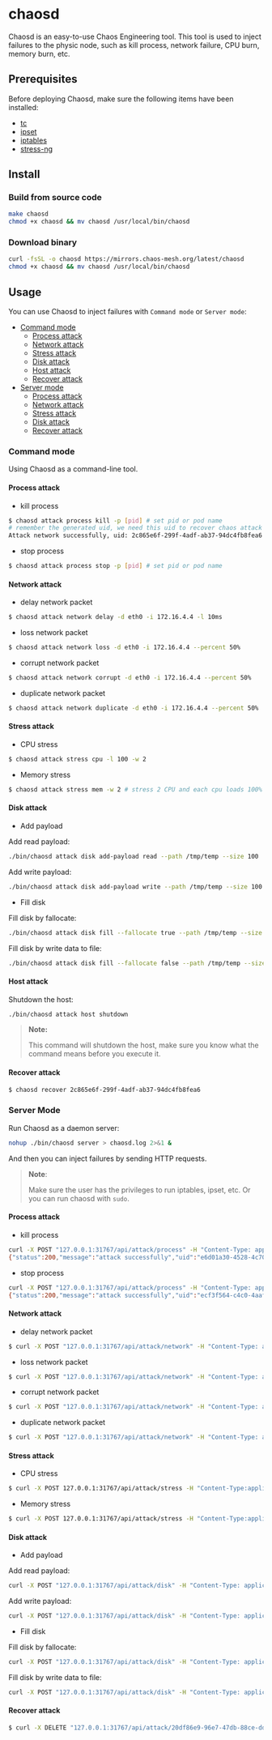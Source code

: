 # chaosd

Chaosd is an easy-to-use Chaos Engineering tool. This tool is used to inject failures to the physic node, such as kill process, network failure, CPU burn, memory burn, etc.

## Prerequisites

Before deploying Chaosd, make sure the following items have been installed:

* [tc](https://linux.die.net/man/8/tc)
* [ipset](https://linux.die.net/man/8/ipset)
* [iptables](https://linux.die.net/man/8/iptables)
* [stress-ng](https://wiki.ubuntu.com/Kernel/Reference/stress-ng)

## Install

### Build from source code

```bash
make chaosd
chmod +x chaosd && mv chaosd /usr/local/bin/chaosd
```

### Download binary

```bash
curl -fsSL -o chaosd https://mirrors.chaos-mesh.org/latest/chaosd
chmod +x chaosd && mv chaosd /usr/local/bin/chaosd
```

## Usage

You can use Chaosd to inject failures with `Command mode` or `Server mode`:

- [Command mode](#command-mode)
    - [Process attack](#process-attack)
    - [Network attack](#network-attack)
    - [Stress attack](#stress-attack)
    - [Disk attack](#disk-attack)
    - [Host attack](#host-attack)
    - [Recover attack](#recover-attack)
- [Server mode](#server-mode)
    - [Process attack](#process-attack-1)
    - [Network attack](#network-attack-1)
    - [Stress attack](#stress-attack-1)
    - [Disk attack](#disk-attack-1)
    - [Recover attack](#recover-attack-1)

### Command mode

Using Chaosd as a command-line tool.

#### Process attack

* kill process

```bash
$ chaosd attack process kill -p [pid] # set pid or pod name
# remember the generated uid, we need this uid to recover chaos attack
Attack network successfully, uid: 2c865e6f-299f-4adf-ab37-94dc4fb8fea6
```

* stop process

```bash
$ chaosd attack process stop -p [pid] # set pid or pod name
```

#### Network attack

* delay network packet

```bash
$ chaosd attack network delay -d eth0 -i 172.16.4.4 -l 10ms
```

* loss network packet

```bash
$ chaosd attack network loss -d eth0 -i 172.16.4.4 --percent 50%
```

* corrupt network packet

```bash
$ chaosd attack network corrupt -d eth0 -i 172.16.4.4 --percent 50%
```

* duplicate network packet

```bash
$ chaosd attack network duplicate -d eth0 -i 172.16.4.4 --percent 50%
```

#### Stress attack

* CPU stress

```bash
$ chaosd attack stress cpu -l 100 -w 2
```

* Memory stress

```bash
$ chaosd attack stress mem -w 2 # stress 2 CPU and each cpu loads 100%
```

#### Disk attack

* Add payload

Add read payload:

```bash
./bin/chaosd attack disk add-payload read --path /tmp/temp --size 100
```

Add write payload:

```bash
./bin/chaosd attack disk add-payload write --path /tmp/temp --size 100
```

* Fill disk

Fill disk by fallocate:

```bash
./bin/chaosd attack disk fill --fallocate true --path /tmp/temp --size 100
```

Fill disk by write data to file:

```bash
./bin/chaosd attack disk fill --fallocate false --path /tmp/temp --size 100
```

#### Host attack

Shutdown the host:

```bash
./bin/chaosd attack host shutdown
```

> **Note:**
>
> This command will shutdown the host, make sure you know what the command means before you execute it.

#### Recover attack

```bash
$ chaosd recover 2c865e6f-299f-4adf-ab37-94dc4fb8fea6
```

### Server Mode

Run Chaosd as a daemon server:

```bash
nohup ./bin/chaosd server > chaosd.log 2>&1 &
```

And then you can inject failures by sending HTTP requests.

> **Note**:
>
> Make sure the user has the privileges to run iptables, ipset, etc. Or you can run chaosd with `sudo`.

#### Process attack

* kill process

```bash
curl -X POST "127.0.0.1:31767/api/attack/process" -H "Content-Type: application/json"  -d '{"process": "{pid}", "signal": 9}' # set pid or pod name
{"status":200,"message":"attack successfully","uid":"e6d01a30-4528-4c70-b4fb-4dc47c4d39be"}
```

* stop process

```bash
curl -X POST "127.0.0.1:31767/api/attack/process" -H "Content-Type: application/json"  -d '{"process": "{pid}", "signal": 15}' # set pid or pod name
{"status":200,"message":"attack successfully","uid":"ecf3f564-c4c0-4aaf-83c6-4b511a6e3a85"}
```

#### Network attack

* delay network packet

```bash
$ curl -X POST "127.0.0.1:31767/api/attack/network" -H "Content-Type: application/json"  -d '{"device": "eth0", "ipaddress": "172.16.4.4", "action": "delay", "latency": "10ms", "jitter": "10ms", "correlation": "0"}'
```

* loss network packet

```bash
$ curl -X POST "127.0.0.1:31767/api/attack/network" -H "Content-Type: application/json"  -d '{"device": "eth0", "ipaddress": "172.16.4.4", "action": "loss", "percent": "50", "correlation": "0"}'
```

* corrupt network packet

```bash
$ curl -X POST "127.0.0.1:31767/api/attack/network" -H "Content-Type: application/json"  -d '{"device": "eth0", "ipaddress": "172.16.4.4", "action": "corrupt", "percent": "50",  "correlation": "0"}'
```

* duplicate network packet

```bash
$ curl -X POST "127.0.0.1:31767/api/attack/network" -H "Content-Type: application/json"  -d '{"device": "eth0", "ipaddress": "172.16.4.4", "action": "duplicate", "percent": "50", "correlation": "0"}'
```

#### Stress attack

* CPU stress

```bash
$ curl -X POST 127.0.0.1:31767/api/attack/stress -H "Content-Type:application/json" -d '{"action":"cpu", "load": 100, "worker": 2}'
```

* Memory stress

```bash
$ curl -X POST 127.0.0.1:31767/api/attack/stress -H "Content-Type:application/json" -d '{"action":"mem", "worker": 2}'
```

#### Disk attack

* Add payload

Add read payload:

```bash
curl -X POST "127.0.0.1:31767/api/attack/disk" -H "Content-Type: application/json" -d '{"action":"read-payload","size":1024,"path":"temp"}'
```

Add write payload:

```bash
curl -X POST "127.0.0.1:31767/api/attack/disk" -H "Content-Type: application/json" -d '{"action":"write-payload","size":1024,"path":"temp"}'
```

* Fill disk

Fill disk by fallocate:

```bash
curl -X POST "127.0.0.1:31767/api/attack/disk" -H "Content-Type: application/json" -d '{"action":"fill", "size":1024, "path":"temp", "fill_by_fallocate": true}'
```

Fill disk by write data to file:

```bash
curl -X POST "127.0.0.1:31767/api/attack/disk" -H "Content-Type: application/json" -d '{"action":"fill", "size":1024, "path":"temp", "fill_by_fallocate": false}'
```

#### Recover attack

```bash
$ curl -X DELETE "127.0.0.1:31767/api/attack/20df86e9-96e7-47db-88ce-dd31bc70c4f0"
```